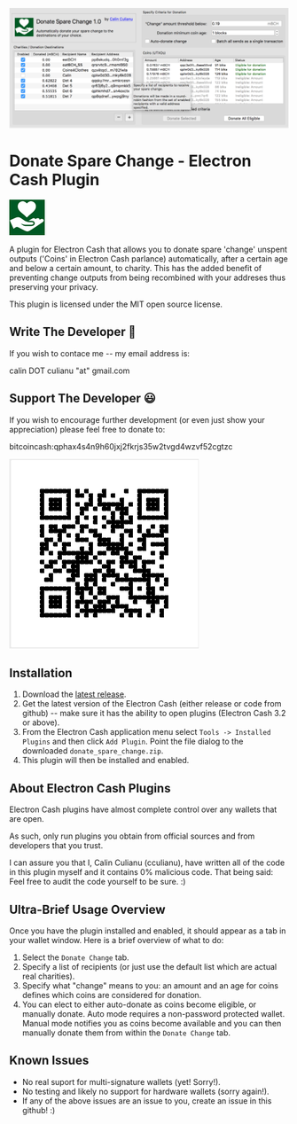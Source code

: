 ![ScreenShot](ScreenShot.png)

# Donate Spare Change - Electron Cash Plugin 

![Icon](resources/icon64.png)

A plugin for Electron Cash that allows you to donate spare 'change' unspent outputs ('Coins' in Electron Cash parlance) automatically, after a certain age and below a certain amount, to charity.  This has the added benefit of preventing change outputs from being recombined with your addreses thus preserving your privacy.  


This plugin is licensed under the MIT open source license.

## Write The Developer 🧐 ##

If you wish to contace me -- my email address is:

  calin DOT culianu "at" gmail.com

## Support The Developer 😃 ##

If you wish to encourage further development (or even just show your appreciation) please feel free to donate to:

  bitcoincash:qphax4s4n9h60jxj2fkrjs35w2tvgd4wzvf52cgtzc
    
![Donate](donate.png)

## Installation ##

1. Download the [latest release](https://github.com/cculianu/DonateSpareChange/releases).
2. Get the latest version of the Electron Cash (either release or code from github) -- make sure it has the ability to open plugins (Electron Cash 3.2 or above).
3. From the Electron Cash application menu select `Tools -> Installed Plugins` and then click `Add Plugin`. Point the file dialog to the downloaded `donate_spare_change.zip`.
4. This plugin will then be installed and enabled.

## About Electron Cash Plugins ##

Electron Cash plugins have almost complete control over any wallets that are open.

As such, only run plugins you obtain from official sources and from developers that you trust.

I can assure you that I, Calin Culianu (cculianu), have written all of the code in this plugin myself and it contains 0% malicious code.  That being said: Feel free to audit the code yourself to be sure. :)

## Ultra-Brief Usage Overview ##

Once you have the plugin installed and enabled, it should appear as a tab in your wallet window. Here is a brief overview of what to do:

1. Select the `Donate Change` tab.
2. Specify a list of recipients (or just use the default list which are actual real charities).
3. Specify what "change" means to you: an amount and an age for coins defines which coins are considered for donation.
4. You can elect to either auto-donate as coins become eligible, or manually donate. Auto mode requires a non-password protected wallet. Manual mode notifies you as coins become available and you can then manually donate them from within the `Donate Change` tab.

## Known Issues ##

* No real suport for multi-signature wallets (yet! Sorry!).
* No testing and likely no support for hardware wallets (sorry again!).
* If any of the above issues are an issue to you, create an issue in this github! :)
